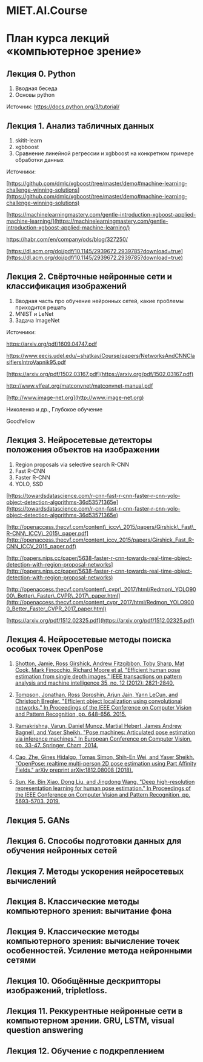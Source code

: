 # MIET.AI.Course

# План курса лекций «компьютерное зрение»

## Лекция 0. Python

1. Вводная беседа
2. Основы python

Источник: https://docs.python.org/3/tutorial/

## Лекция 1. Анализ табличных данных

1. skitit-learn
2. xgbboost
3. Сравнение линейной регрессии и xgbboost на конкретном примере обработки данных

Источники:

[https://github.com/dmlc/xgboost/tree/master/demo#machine-learning-challenge-winning-solutions](https://github.com/dmlc/xgboost/tree/master/demo#machine-learning-challenge-winning-solutions)

[https://machinelearningmastery.com/gentle-introduction-xgboost-applied-machine-learning/](https://machinelearningmastery.com/gentle-introduction-xgboost-applied-machine-learning/)

[https](https://habr.com/en/company/ods/blog/327250/)[://](https://habr.com/en/company/ods/blog/327250/)[habr](https://habr.com/en/company/ods/blog/327250/)[.](https://habr.com/en/company/ods/blog/327250/)[com](https://habr.com/en/company/ods/blog/327250/)[/](https://habr.com/en/company/ods/blog/327250/)[en](https://habr.com/en/company/ods/blog/327250/)[/](https://habr.com/en/company/ods/blog/327250/)[company](https://habr.com/en/company/ods/blog/327250/)[/](https://habr.com/en/company/ods/blog/327250/)[ods](https://habr.com/en/company/ods/blog/327250/)[/](https://habr.com/en/company/ods/blog/327250/)[blog](https://habr.com/en/company/ods/blog/327250/)[/327250/](https://habr.com/en/company/ods/blog/327250/)

[https://dl.acm.org/doi/pdf/10.1145/2939672.2939785?download=true](https://dl.acm.org/doi/pdf/10.1145/2939672.2939785?download=true)

## Лекция 2. Свёрточные нейронные сети и классификация изображений

1. Вводная часть про обучение нейронных сетей, какие проблемы приходится решать
2. MNIST и LeNet
3. Задача ImageNet

Источники:

[https](https://arxiv.org/pdf/1609.04747.pdf)[://](https://arxiv.org/pdf/1609.04747.pdf)[arxiv](https://arxiv.org/pdf/1609.04747.pdf)[.](https://arxiv.org/pdf/1609.04747.pdf)[org](https://arxiv.org/pdf/1609.04747.pdf)[/](https://arxiv.org/pdf/1609.04747.pdf)[pdf](https://arxiv.org/pdf/1609.04747.pdf)[/1609.04747.](https://arxiv.org/pdf/1609.04747.pdf)[pdf](https://arxiv.org/pdf/1609.04747.pdf)

[https](https://www.eecis.udel.edu/~shatkay/Course/papers/NetworksAndCNNClasifiersIntroVapnik95.pdf)[://](https://www.eecis.udel.edu/~shatkay/Course/papers/NetworksAndCNNClasifiersIntroVapnik95.pdf)[www](https://www.eecis.udel.edu/~shatkay/Course/papers/NetworksAndCNNClasifiersIntroVapnik95.pdf)[.](https://www.eecis.udel.edu/~shatkay/Course/papers/NetworksAndCNNClasifiersIntroVapnik95.pdf)[eecis](https://www.eecis.udel.edu/~shatkay/Course/papers/NetworksAndCNNClasifiersIntroVapnik95.pdf)[.](https://www.eecis.udel.edu/~shatkay/Course/papers/NetworksAndCNNClasifiersIntroVapnik95.pdf)[udel](https://www.eecis.udel.edu/~shatkay/Course/papers/NetworksAndCNNClasifiersIntroVapnik95.pdf)[.](https://www.eecis.udel.edu/~shatkay/Course/papers/NetworksAndCNNClasifiersIntroVapnik95.pdf)[edu](https://www.eecis.udel.edu/~shatkay/Course/papers/NetworksAndCNNClasifiersIntroVapnik95.pdf)[/~](https://www.eecis.udel.edu/~shatkay/Course/papers/NetworksAndCNNClasifiersIntroVapnik95.pdf)[shatkay](https://www.eecis.udel.edu/~shatkay/Course/papers/NetworksAndCNNClasifiersIntroVapnik95.pdf)[/](https://www.eecis.udel.edu/~shatkay/Course/papers/NetworksAndCNNClasifiersIntroVapnik95.pdf)[Course](https://www.eecis.udel.edu/~shatkay/Course/papers/NetworksAndCNNClasifiersIntroVapnik95.pdf)[/](https://www.eecis.udel.edu/~shatkay/Course/papers/NetworksAndCNNClasifiersIntroVapnik95.pdf)[papers](https://www.eecis.udel.edu/~shatkay/Course/papers/NetworksAndCNNClasifiersIntroVapnik95.pdf)[/](https://www.eecis.udel.edu/~shatkay/Course/papers/NetworksAndCNNClasifiersIntroVapnik95.pdf)[NetworksAndCNNClasifiersIntroVapnik](https://www.eecis.udel.edu/~shatkay/Course/papers/NetworksAndCNNClasifiersIntroVapnik95.pdf)[95.](https://www.eecis.udel.edu/~shatkay/Course/papers/NetworksAndCNNClasifiersIntroVapnik95.pdf)[pdf](https://www.eecis.udel.edu/~shatkay/Course/papers/NetworksAndCNNClasifiersIntroVapnik95.pdf)

[https://arxiv.org/pdf/1502.03167.pdf](https://arxiv.org/pdf/1502.03167.pdf)

[http](http://www.vlfeat.org/matconvnet/matconvnet-manual.pdf)[://](http://www.vlfeat.org/matconvnet/matconvnet-manual.pdf)[www](http://www.vlfeat.org/matconvnet/matconvnet-manual.pdf)[.](http://www.vlfeat.org/matconvnet/matconvnet-manual.pdf)[vlfeat](http://www.vlfeat.org/matconvnet/matconvnet-manual.pdf)[.](http://www.vlfeat.org/matconvnet/matconvnet-manual.pdf)[org](http://www.vlfeat.org/matconvnet/matconvnet-manual.pdf)[/](http://www.vlfeat.org/matconvnet/matconvnet-manual.pdf)[matconvnet](http://www.vlfeat.org/matconvnet/matconvnet-manual.pdf)[/](http://www.vlfeat.org/matconvnet/matconvnet-manual.pdf)[matconvnet](http://www.vlfeat.org/matconvnet/matconvnet-manual.pdf)[-](http://www.vlfeat.org/matconvnet/matconvnet-manual.pdf)[manual](http://www.vlfeat.org/matconvnet/matconvnet-manual.pdf)[.](http://www.vlfeat.org/matconvnet/matconvnet-manual.pdf)[pdf](http://www.vlfeat.org/matconvnet/matconvnet-manual.pdf)

[http://www.image-net.org](http://www.image-net.org)

Николенко и др., Глубокое обучение

Goodfellow

## Лекция 3. Нейросетевые детекторы положения объектов на изображении

1. Region proposals via selective search R-CNN
2. Fast R-CNN
3. Faster R-CNN
4. YOLO, SSD

[https://towardsdatascience.com/r-cnn-fast-r-cnn-faster-r-cnn-yolo-object-detection-algorithms-36d53571365e](https://towardsdatascience.com/r-cnn-fast-r-cnn-faster-r-cnn-yolo-object-detection-algorithms-36d53571365e)

[http://openaccess.thecvf.com/content\_iccv\_2015/papers/Girshick\_Fast\_R-CNN\_ICCV\_2015\_paper.pdf](http://openaccess.thecvf.com/content_iccv_2015/papers/Girshick_Fast_R-CNN_ICCV_2015_paper.pdf)

[http://papers.nips.cc/paper/5638-faster-r-cnn-towards-real-time-object-detection-with-region-proposal-networks](http://papers.nips.cc/paper/5638-faster-r-cnn-towards-real-time-object-detection-with-region-proposal-networks)

[http://openaccess.thecvf.com/content\_cvpr\_2017/html/Redmon\_YOLO9000\_Better\_Faster\_CVPR\_2017\_paper.html](http://openaccess.thecvf.com/content_cvpr_2017/html/Redmon_YOLO9000_Better_Faster_CVPR_2017_paper.html)

[https://arxiv.org/pdf/1512.02325.pdf](https://arxiv.org/pdf/1512.02325.pdf)

## Лекция 4. Нейросетевые методы поиска особых точек OpenPose

1. [Shotton, Jamie, Ross Girshick, Andrew Fitzgibbon, Toby Sharp, Mat Cook, Mark Finocchio, Richard Moore et al. "Efficient human pose estimation from single depth images." IEEE transactions on pattern analysis and machine intelligence 35, no. 12 (2012): 2821-2840.](https://www.microsoft.com/en-us/research/wp-content/uploads/2016/02/main-39.pdf)

2. [Tompson, Jonathan, Ross Goroshin, Arjun Jain, Yann LeCun, and Christoph Bregler. "Efficient object localization using convolutional networks." In Proceedings of the IEEE Conference on Computer Vision and Pattern Recognition, pp. 648-656. 2015.](https://www.cv-foundation.org/openaccess/content_cvpr_2015/papers/Tompson_Efficient_Object_Localization_2015_CVPR_paper.pdf)

3. [Ramakrishna, Varun, Daniel Munoz, Martial Hebert, James Andrew Bagnell, and Yaser Sheikh. "Pose machines: Articulated pose estimation via inference machines." In European Conference on Computer Vision, pp. 33-47. Springer, Cham, 2014.](https://kilthub.cmu.edu/articles/Pose_Machines_Articulated_Pose_Estimation_via_Inference_Machines/6558671/files/12040949.pdf)

4. [Cao, Zhe, Gines Hidalgo, Tomas Simon, Shih-En Wei, and Yaser Sheikh. "OpenPose: realtime multi-person 2D pose estimation using Part Affinity Fields." arXiv preprint arXiv:1812.08008 (2018).](https://arxiv.org/pdf/1812.08008.pdf)

5. [Sun, Ke, Bin Xiao, Dong Liu, and Jingdong Wang. "Deep high-resolution representation learning for human pose estimation." In Proceedings of the IEEE Conference on Computer Vision and Pattern Recognition, pp. 5693-5703. 2019.](https://github.com/microsoft/human-pose-estimation.pytorch)

## Лекция 5. GANs

## Лекция 6. Способы подготовки данных для обучения нейронных сетей

## Лекция 7. Методы ускорения нейросетевых вычислений

## Лекция 8. Классические методы компьютерного зрения: вычитание фона

## Лекция 9. Классические методы компьютерного зрения: вычисление точек особенностей. Усиление метода нейронными сетями

## Лекция 10. Обобщённые дескрипторы изображений, tripletloss.

## Лекция 11. Реккурентные нейронные сети в компьютерном зрении. GRU, LSTM, visual question answering

## Лекция 12. Обучение с подкреплением
